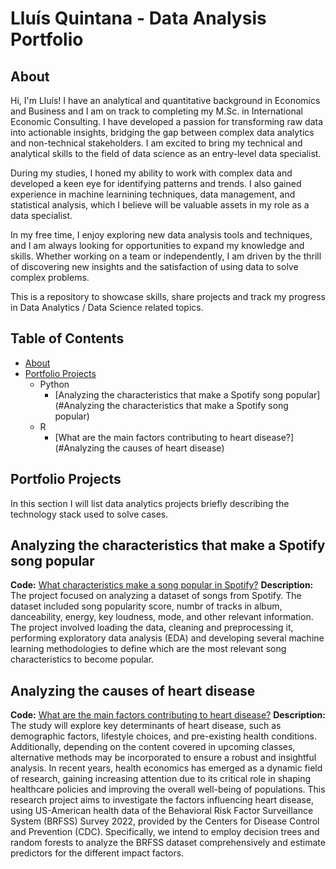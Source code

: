# Lluís Quintana - Data Analysis Portfolio
## About
Hi, I'm Lluís! I have an analytical and quantitative background in Economics and Business and I am on track to completing my M.Sc. in International Economic Consulting. I have developed a passion for transforming raw data into actionable insights, bridging the gap between complex data analytics and non-technical stakeholders. I am excited to bring my technical and analytical skills to the field of data science as an entry-level data specialist.

During my studies, I honed my ability to work with complex data and developed a keen eye for identifying patterns and trends. I also gained experience in machine learnining techniques, data management, and statistical analysis, which I believe will be valuable assets in my role as a data specialist.

In my free time, I enjoy exploring new data analysis tools and techniques, and I am always looking for opportunities to expand my knowledge and skills. Whether working on a team or independently, I am driven by the thrill of discovering new insights and the satisfaction of using data to solve complex problems.

This is a repository to showcase skills, share projects and track my progress in Data Analytics / Data Science related topics.

## Table of Contents
- [About](#about)
- [Portfolio Projects](#portfolio_projects)
  - Python
    - [Analyzing the characteristics that make a Spotify song popular](#Analyzing the characteristics that make a Spotify song popular)
  - R
    - [What are the main factors contributing to heart disease?](#Analyzing the causes of heart disease)

## Portfolio Projects
In this section I will list data analytics projects briefly describing the technology stack used to solve cases.

## Analyzing the characteristics that make a Spotify song popular
**Code:** [What characteristics make a song popular in Spotify?](https://github.com/LluisQN/Data-Analysis-Portfolio/blob/main/Spotify%20popularity.ipynb)
**Description:** The project focused on analyzing a dataset of songs from Spotify. The dataset included song popularity score, numbr of tracks in album, danceability, energy, key loudness, mode, and other relevant information. The project involved loading the data, cleaning and preprocessing it, performing exploratory data analysis (EDA) and developing several machine learning methodologies to define which are the most relevant song characteristics to become popular.

## Analyzing the causes of heart disease
**Code:** [What are the main factors contributing to heart disease?](https://github.com/LluisQN/Data-Analysis-Portfolio/blob/main/Predicting%20Heart%20Disease.Rmd)
**Description:** The study will explore key determinants of heart disease, such as demographic factors, lifestyle choices, and pre-existing health conditions. Additionally, depending on the content covered in upcoming classes, alternative methods may be incorporated to ensure a robust and insightful analysis. In recent years, health economics has emerged as a dynamic field of research, gaining increasing attention due to its critical role in shaping healthcare policies and improving the overall well-being of populations. This research project aims to investigate the factors influencing heart disease, using US-American health data of the Behavioral Risk Factor Surveillance System (BRFSS) Survey 2022, provided by the Centers for Disease Control and Prevention (CDC). Specifically, we intend to employ decision trees and random forests to analyze the BRFSS dataset comprehensively and estimate predictors for the different impact factors.


